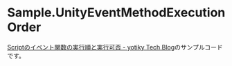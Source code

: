 # Sample.UnityEventMethodExecutionOrder
[Scriptのイベント関数の実行順と実行可否 \- yotiky Tech Blog](http://yotiky.hatenablog.com/entry/2018/11/20/Script%E3%81%AE%E3%82%A4%E3%83%99%E3%83%B3%E3%83%88%E9%96%A2%E6%95%B0%E3%81%AE%E5%AE%9F%E8%A1%8C%E9%A0%86%E3%81%A8%E5%AE%9F%E8%A1%8C%E5%8F%AF%E5%90%A6)のサンプルコードです。